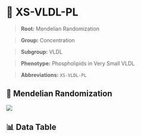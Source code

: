 # 🧪 XS-VLDL-PL

> **Root:** Mendelian Randomization

> **Group:** Concentration  

> **Subgroup:** VLDL

> **Phenotype:** Phospholipids in Very Small VLDL  

> **Abbreviations:** `XS-VLDL-PL`

## 🧬 Mendelian Randomization  

<img src="/MR/Figures/Inverse/XShengxianVLDLhengxianPL.png"/>


## 📊 Data Table


<CsvTableMRI src="/public/MR/Data/Inverse/XShengxianVLDLhengxianPL.csv"/>
